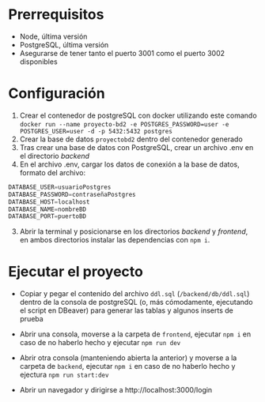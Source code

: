 # Prerrequisitos

- Node, última versión
- PostgreSQL, última versión
- Asegurarse de tener tanto el puerto 3001 como el puerto 3002 disponibles

# Configuración

1. Crear el contenedor de postgreSQL con docker utilizando este comando `docker run --name proyecto-bd2 -e POSTGRES_PASSWORD=user -e POSTGRES_USER=user -d -p 5432:5432 postgres`
2. Crear la base de datos `proyectobd2` dentro del contenedor generado
3. Tras crear una base de datos con PostgreSQL, crear un archivo .env en el directorio _backend_
4. En el archivo .env, cargar los datos de conexión a la base de datos, formato del archivo:
```js
DATABASE_USER=usuarioPostgres
DATABASE_PASSWORD=contraseñaPostgres
DATABASE_HOST=localhost
DATABASE_NAME=nombreBD
DATABASE_PORT=puertoBD
```
3. Abrir la terminal y posicionarse en los directorios _backend_ y _frontend_, en ambos directorios instalar las dependencias con `npm i`.

# Ejecutar el proyecto

- Copiar y pegar el contenido del archivo `ddl.sql` (`/backend/db/ddl.sql`) dentro de la consola de postgreSQL (o, más cómodamente, ejecutando el script en DBeaver) para generar las tablas y algunos inserts de prueba

- Abrir una consola, moverse a la carpeta de `frontend`, ejecutar `npm i` en caso de no haberlo hecho y ejecutar `npm run dev`

- Abrir otra consola (manteniendo abierta la anterior) y moverse a la carpeta de `backend`, ejecutar `npm i` en caso de no haberlo hecho y ejectura `npm run start:dev`

- Abrir un navegador y dirigirse a http://localhost:3000/login
